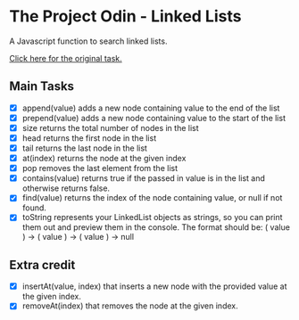 # The Project Odin - Linked Lists
A Javascript function to search linked lists.

[Click here for the original task.](https://www.theodinproject.com/lessons/javascript-linked-lists)

## Main Tasks

- [X] append(value) adds a new node containing value to the end of the list
- [X] prepend(value) adds a new node containing value to the start of the list
- [X] size returns the total number of nodes in the list
- [X] head returns the first node in the list
- [X] tail returns the last node in the list
- [x] at(index) returns the node at the given index
- [X] pop removes the last element from the list
- [x] contains(value) returns true if the passed in value is in the list and otherwise returns false.
- [x] find(value) returns the index of the node containing value, or null if not found.
- [X] toString represents your LinkedList objects as strings, so you can print them out and preview them in the console. The format should be: ( value ) -> ( value ) -> ( value ) -> null

## Extra credit
- [X] insertAt(value, index) that inserts a new node with the provided value at the given index.
- [X] removeAt(index) that removes the node at the given index.